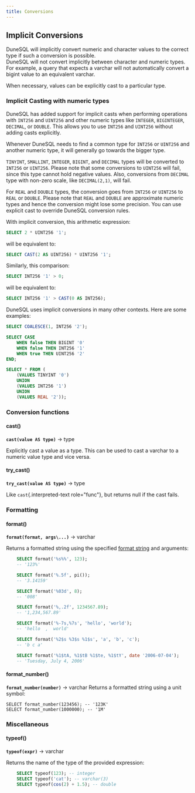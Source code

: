 ```yaml
---
title: Conversions
---
```


## Implicit Conversions

DuneSQL will implicitly convert numeric and character values to the correct type if such a conversion is possible.  
DuneSQL will not convert implicitly between character and numeric types.  
For example, a query that expects a varchar will not automatically convert a bigint value to an equivalent varchar.

When necessary, values can be explicitly cast to a particular type.

### Implicit Casting with numeric types

DuneSQL has added support for implicit casts when performing operations with `INT256` and `UINT256` and other numeric types like `INTEGER`, `BIGINTEGER`, `DECIMAL`, or `DOUBLE`.
This allows you to use `INT256` and `UINT256` without adding casts explicitly.

Whenever DuneSQL needs to find a common type for `INT256` or `UINT256` and another numeric type, it will generally go towards the bigger type.

`TINYINT`, `SMALLINT`, `INTEGER`, `BIGINT`, and `DECIMAL` types will be converted to `INT256` or `UINT256`.
Please note that some conversions to `UINT256` will fail, since this type cannot hold negative values.
Also, conversions from `DECIMAL` type with non-zero scale, like `DECIMAL(2,1)`, will fail.

For `REAL` and `DOUBLE` types, the conversion goes from `INT256` or `UINT256` to `REAL` or `DOUBLE`.
Please note that `REAL` and `DOUBLE` are approximate numeric types and hence the conversion might lose some precision.
You can use explicit cast to override DuneSQL conversion rules.

With implicit conversion, this arithmetic expression:

```sql
SELECT 2 * UINT256 '1';
```

will be equivalent to:

```sql
SELECT CAST(2 AS UINT256) * UINT256 '1';
```

Similarly, this comparison:

```sql
SELECT INT256 '1' > 0;
```

will be equivalent to:

```sql
SELECT INT256 '1' > CAST(0 AS INT256);
```

DuneSQL uses implicit conversions in many other contexts. Here are some examples:

```sql
SELECT COALESCE(1, INT256 '2');
```

```sql
SELECT CASE 
    WHEN false THEN BIGINT '0' 
    WHEN false THEN INT256 '1' 
    WHEN true THEN UINT256 '2' 
END;
```

```sql
SELECT * FROM (
    (VALUES TINYINT '0') 
    UNION 
    (VALUES INT256 '1') 
    UNION 
    (VALUES REAL '2'));
```


### Conversion functions


#### cast() 
**``cast(value AS type)``** → type

Explicitly cast a value as a type. This can be used to cast a varchar to
a numeric value type and vice versa.


#### try_cast()
**``try_cast(value AS type)``** → type

Like `cast`{.interpreted-text role="func"}, but returns null if the cast
fails.

### Formatting

#### format()
**``format(format, args\...)``** → varchar

Returns a formatted string using the specified [format
string](https://docs.oracle.com/en/java/javase/17/docs/api/java.base/java/util/Formatter.html#syntax)
and arguments:
```sql
    SELECT format('%s%%', 123);
    -- '123%'

    SELECT format('%.5f', pi());
    -- '3.14159'

    SELECT format('%03d', 8);
    -- '008'

    SELECT format('%,.2f', 1234567.89);
    -- '1,234,567.89'

    SELECT format('%-7s,%7s', 'hello', 'world');
    -- 'hello  ,  world'

    SELECT format('%2$s %3$s %1$s', 'a', 'b', 'c');
    -- 'b c a'

    SELECT format('%1$tA, %1$tB %1$te, %1$tY', date '2006-07-04');
    -- 'Tuesday, July 4, 2006'
```

#### format_number()
**``format_number(number)``** → varchar
Returns a formatted string using a unit symbol:

    SELECT format_number(123456); -- '123K'
    SELECT format_number(1000000); -- '1M'



### Miscellaneous

#### typeof()
**``typeof(expr)``** → varchar

Returns the name of the type of the provided expression:
```sql
    SELECT typeof(123); -- integer
    SELECT typeof('cat'); -- varchar(3)
    SELECT typeof(cos(2) + 1.5); -- double
```

